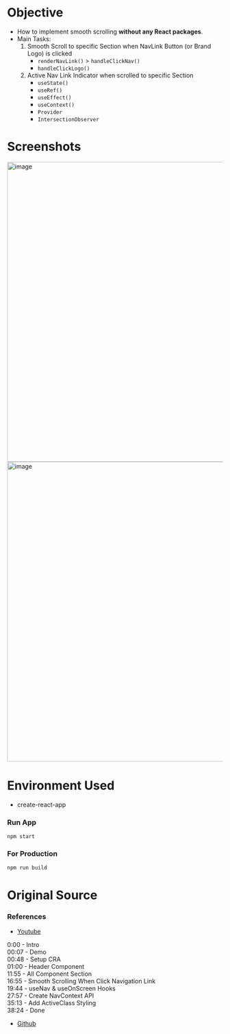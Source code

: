 # Objective

- How to implement smooth scrolling **without any React packages**.
- Main Tasks:
  1. Smooth Scroll to specific Section when NavLink Button (or Brand Logo) is clicked
     - `renderNavLink()` > `handleClickNav()`
     - `handleClickLogo()`
  2. Active Nav Link Indicator when scrolled to specific Section
     - `useState()`
     - `useRef()`
     - `useEffect()`
     - `useContext()`
     - `Provider`
     - `IntersectionObserver`

# Screenshots

<img width="700" alt="image" src="https://user-images.githubusercontent.com/42660669/229956481-5768b77c-2b81-4e9a-9abc-1397ab848027.png">
<img width="700" alt="image" src="https://user-images.githubusercontent.com/42660669/229956531-401e7fff-232a-4752-ab7a-6f6acaaaa5af.png">

# Environment Used

- create-react-app

### Run App

`npm start`

### For Production

`npm run build`

# Original Source

### References
- [Youtube](https://www.youtube.com/watch?v=zVzKEVmigPY)

0:00 - Intro <br />
00:07 - Demo <br />
00:48 - Setup CRA <br />
01:00 - Header Component <br />
11:55 - All Component Section <br />
16:55 - Smooth Scrolling When Click Navigation Link <br />
19:44 - useNav & useOnScreen Hooks <br />
27:57 - Create NavContext API <br />
35:13 - Add ActiveClass Styling <br />
38:24 - Done <br />

- [Github](https://github.com/candraKriswinarto/react-smooth-scrolling)
